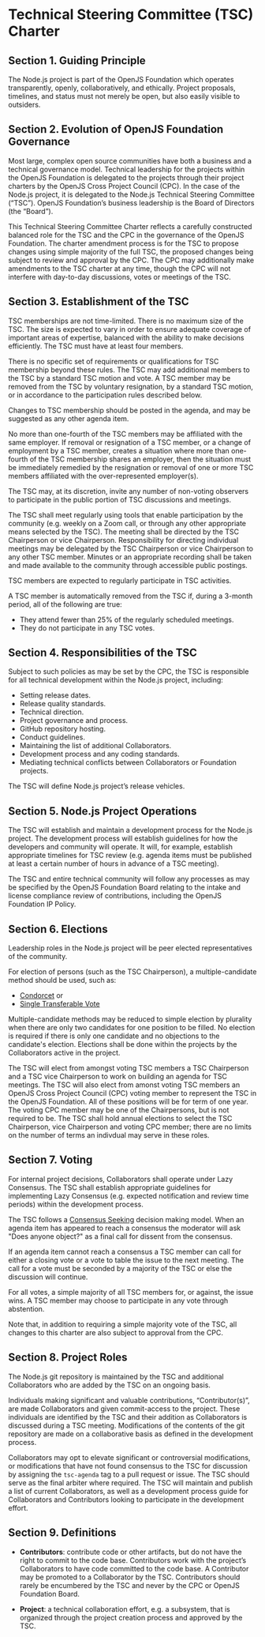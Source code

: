 # Technical Steering Committee (TSC) Charter

## Section 1. Guiding Principle

The Node.js project is part of the OpenJS Foundation which
operates transparently, openly, collaboratively, and ethically.
Project proposals, timelines, and status must not merely be
open, but also easily visible to outsiders.

## Section 2. Evolution of OpenJS Foundation Governance

Most large, complex open source communities have both a business and a
technical governance model. Technical leadership for the projects
within the OpenJS Foundation is delegated to the projects through
their project charters by the OpenJS Cross Project Council (CPC).
In the case of the Node.js project, it is delegated to the Node.js
Technical Steering Committee (“TSC”). OpenJS Foundation’s business
leadership is the Board of Directors (the “Board”).

This Technical Steering Committee Charter reflects a carefully
constructed balanced role for the TSC and the CPC in the governance of
the OpenJS Foundation. The charter amendment process is for the TSC to
propose changes using simple majority of the full TSC, the proposed
changes being subject to review and approval by the CPC. The CPC may
additionally make amendments to the TSC charter at any time, though the
CPC will not interfere with day-to-day discussions, votes or meetings
of the TSC.

## Section 3. Establishment of the TSC

TSC memberships are not time-limited. There is no maximum size of the TSC.
The size is expected to vary in order to ensure adequate coverage of important
areas of expertise, balanced with the ability to make decisions efficiently.
The TSC must have at least four members.

There is no specific set of requirements or qualifications for TSC
membership beyond these rules. The TSC may add additional members to the
TSC by a standard TSC motion and vote. A TSC member may be removed from the
TSC by voluntary resignation, by a standard TSC motion, or in accordance to the
participation rules described below.

Changes to TSC membership should be posted in the agenda, and may be suggested
as any other agenda item.

No more than one-fourth of the TSC members may be affiliated with the
same employer. If removal or resignation of a TSC member, or a change of
employment by a TSC member, creates a situation where more than
one-fourth of the TSC membership shares an employer, then the situation
must be immediately remedied by the resignation or removal of one or more
TSC members affiliated with the over-represented employer(s).

The TSC may, at its discretion, invite any number of non-voting observers to
participate in the public portion of TSC discussions and meetings.

The TSC shall meet regularly using tools that enable participation by the
community (e.g. weekly on a Zoom call, or through any other
appropriate means selected by the TSC). The meeting shall be directed by
the TSC Chairperson or vice Chairperson. Responsibility for directing
individual meetings may be delegated by the TSC Chairperson or vice
Chairperson to any other TSC member. Minutes or an
appropriate recording shall be taken and made available to the community
through accessible public postings.

TSC members are expected to regularly participate in TSC activities.

A TSC member is automatically removed from the TSC if, during a 3-month period,
all of the following are true:

* They attend fewer than 25% of the regularly scheduled meetings.
* They do not participate in any TSC votes.

## Section 4. Responsibilities of the TSC

Subject to such policies as may be set by the CPC, the TSC is
responsible for all technical development within the Node.js project,
including:

* Setting release dates.
* Release quality standards.
* Technical direction.
* Project governance and process.
* GitHub repository hosting.
* Conduct guidelines.
* Maintaining the list of additional Collaborators.
* Development process and any coding standards.
* Mediating technical conflicts between Collaborators or Foundation
  projects.

The TSC will define Node.js project’s release vehicles.

## Section 5. Node.js Project Operations

The TSC will establish and maintain a development process for the Node.js
project. The development process will establish guidelines
for how the developers and community will operate. It will, for example,
establish appropriate timelines for TSC review (e.g. agenda items must be
published at least a certain number of hours in advance of a TSC
meeting).

The TSC and entire technical community will follow any processes as may
be specified by the OpenJS Foundation Board relating to the intake and license compliance
review of contributions, including the OpenJS Foundation IP Policy.

## Section 6. Elections

Leadership roles in the Node.js project will be peer elected
representatives of the community.

For election of persons (such as the TSC Chairperson), a multiple-candidate
method should be used, such as:

* [Condorcet][] or
* [Single Transferable Vote][]

Multiple-candidate methods may be reduced to simple election by plurality
when there are only two candidates for one position to be filled. No
election is required if there is only one candidate and no objections to
the candidate's election. Elections shall be done within the projects by
the Collaborators active in the project.

The TSC will elect from amongst voting TSC members a TSC Chairperson
and a TSC vice Chairperson to work on building an agenda for
TSC meetings. The TSC will also elect from amonst voting TSC
members an OpenJS Cross Project Council (CPC) voting member
to represent the TSC in the OpenJS Foundation. All of these
positions will be for term of one year. The voting CPC
member may be one of the Chairpersons, but is not required to be.
The TSC shall hold annual elections to select the TSC Chairperson, vice
Chairperson and voting CPC member; there are no limits on the number
of terms an indivdual may serve in these roles.

## Section 7. Voting

For internal project decisions, Collaborators shall operate under Lazy
Consensus. The TSC shall establish appropriate guidelines for
implementing Lazy Consensus (e.g. expected notification and review time
periods) within the development process.

The TSC follows a [Consensus Seeking][] decision making model. When an agenda
item has appeared to reach a consensus the moderator will ask "Does anyone
object?" as a final call for dissent from the consensus.

If an agenda item cannot reach a consensus a TSC member can call for
either a closing vote or a vote to table the issue to the next meeting.
The call for a vote must be seconded by a majority of the TSC or else the
discussion will continue.

For all votes, a simple majority of all TSC members for, or against, the issue
wins. A TSC member may choose to participate in any vote through abstention.

Note that, in addition to requiring a simple majority vote of the TSC, all
changes to this charter are also subject to approval from the CPC.

## Section 8. Project Roles

The Node.js git repository is maintained by the TSC and
additional Collaborators who are added by the TSC on an ongoing basis.

Individuals making significant and valuable contributions,
“Contributor(s)”, are made Collaborators and given commit-access to the
project. These individuals are identified by the TSC and their addition
as Collaborators is discussed during a TSC meeting. Modifications of the
contents of the git repository are made on a collaborative basis as defined in
the development process.

Collaborators may opt to elevate significant or controversial
modifications, or modifications that have not found consensus to the TSC
for discussion by assigning the `tsc-agenda` tag to a pull request or
issue. The TSC should serve as the final arbiter where required. The TSC
will maintain and publish a list of current Collaborators, as
well as a development process guide for Collaborators and Contributors
looking to participate in the development effort.

## Section 9. Definitions

* **Contributors**: contribute code or other artifacts, but do not have
  the right to commit to the code base. Contributors work with the
  project’s Collaborators to have code committed to the code base. A
  Contributor may be promoted to a Collaborator by the TSC. Contributors should
  rarely be encumbered by the TSC and never by the CPC or OpenJS Foundation Board.

* **Project**: a technical collaboration effort, e.g. a subsystem, that
  is organized through the project creation process and approved by the
  TSC.

[Condorcet]: https://en.wikipedia.org/wiki/Condorcet_method
[Consensus Seeking]: https://en.wikipedia.org/wiki/Consensus-seeking_decision-making
[Single Transferable Vote]: https://en.wikipedia.org/wiki/Single_transferable_vote
